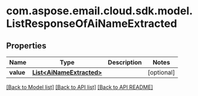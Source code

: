 
# com.aspose.email.cloud.sdk.model.ListResponseOfAiNameExtracted

## Properties
Name | Type | Description | Notes
------------ | ------------- | ------------- | -------------
**value** | [**List&lt;AiNameExtracted&gt;**](AiNameExtracted.md) |  |  [optional]


[[Back to Model list]](README.md#documentation-for-models) [[Back to API list]](README.md#documentation-for-api-endpoints) [[Back to API README]](README.md)


